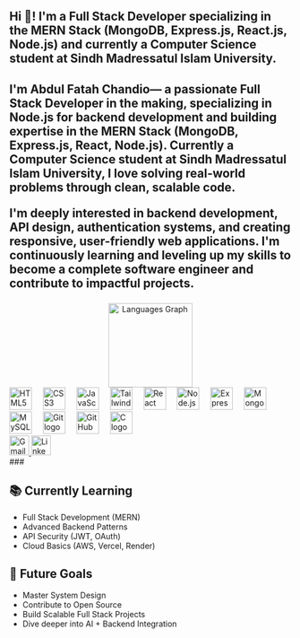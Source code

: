 <h2 align="left">Hi 👋! I'm a Full Stack Developer specializing in the MERN Stack (MongoDB, Express.js, React.js, Node.js) and currently a Computer Science student at Sindh Madressatul Islam University.</h2>

###
<h2 align="left">I'm Abdul Fatah Chandio— a passionate Full Stack Developer in the making, specializing in Node.js for backend development and building expertise in the MERN Stack (MongoDB, Express.js, React, Node.js).
Currently a Computer Science student at Sindh Madressatul Islam University, I love solving real-world problems through clean, scalable code. 

I'm deeply interested in backend development, API design, authentication systems, and creating responsive, user-friendly web applications.
I'm continuously learning and leveling up my skills to become a complete software engineer and contribute to impactful projects.</h2>

###

<div align="center">
  <img src="https://github-readme-stats.vercel.app/api/top-langs?username=AbdulFatahChandio&locale=en&hide_title=false&layout=compact&card_width=320&langs_count=5&theme=dracula&hide_border=false" height="150" alt="Languages Graph"  />
</div>

<div align="left">
  <img src="https://cdn.jsdelivr.net/gh/devicons/devicon/icons/html5/html5-original.svg" height="40" alt="HTML5 logo" />
  <img width="12" />
  
  <img src="https://cdn.jsdelivr.net/gh/devicons/devicon/icons/css3/css3-original.svg" height="40" alt="CSS3 logo" />
  <img width="12" />

  <img src="https://cdn.jsdelivr.net/gh/devicons/devicon/icons/javascript/javascript-original.svg" height="40" alt="JavaScript logo" />
  <img width="12" />

  <img src="https://cdn.jsdelivr.net/gh/devicons/devicon/icons/tailwindcss/tailwindcss-original.svg" height="40" alt="Tailwind CSS logo" />
  <img width="12" /> 

  <img src="https://cdn.jsdelivr.net/gh/devicons/devicon/icons/react/react-original.svg" height="40" alt="React logo" />
  <img width="12" />

  <img src="https://cdn.jsdelivr.net/gh/devicons/devicon/icons/nodejs/nodejs-original.svg" height="40" alt="Node.js logo" />
  <img width="12" />

  <img src="https://cdn.jsdelivr.net/gh/devicons/devicon/icons/express/express-original.svg" height="40" alt="Express.js logo" />
  <img width="12" />

  <img src="https://cdn.jsdelivr.net/gh/devicons/devicon/icons/mongodb/mongodb-original.svg" height="40" alt="MongoDB logo" />
  <img width="12" />

  <img src="https://cdn.jsdelivr.net/gh/devicons/devicon/icons/mysql/mysql-original.svg" height="40" alt="MySQL logo" />
  <img width="12" />

  <img src="https://cdn.jsdelivr.net/gh/devicons/devicon/icons/git/git-original.svg" height="40" alt="Git logo" />
  <img width="12" />

  <img src="https://cdn.jsdelivr.net/gh/devicons/devicon/icons/github/github-original.svg" height="40" alt="GitHub logo" />
  <img width="12" />

  <img src="https://cdn.jsdelivr.net/gh/devicons/devicon/icons/c/c-original.svg" height="40" alt="C logo" />
  <img width="12" />
</div>

<div align="left">
  <a href="mailto:abdulfatahchandio010@gmail.com" target="_blank">
    <img src="https://img.shields.io/static/v1?message=Gmail&logo=gmail&label=&color=D14836&logoColor=white&labelColor=&style=for-the-badge" height="35" alt="Gmail Badge" />
  </a>
  <a href="https://www.linkedin.com/in/abdul-fatah-chandio-1b7112322/" target="_blank">
    <img src="https://img.shields.io/static/v1?message=LinkedIn&logo=linkedin&label=&color=0077B5&logoColor=white&labelColor=&style=for-the-badge" height="35" alt="LinkedIn Badge" />
  </a>
</div>
###

## 📚 Currently Learning
- Full Stack Development (MERN)
- Advanced Backend Patterns
- API Security (JWT, OAuth)
- Cloud Basics (AWS, Vercel, Render)

## 🎯 Future Goals
- Master System Design
- Contribute to Open Source
- Build Scalable Full Stack Projects
- Dive deeper into AI + Backend Integration
